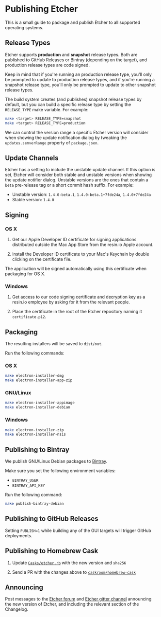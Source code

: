 Publishing Etcher
=================

This is a small guide to package and publish Etcher to all supported operating
systems.

Release Types
-------------

Etcher supports **production** and **snapshot** release types. Both are
published to GitHub Releases or Bintray (depending on the target), and
production release types are code signed.

Keep in mind that if you're running an production release type, you'll only be
prompted to update to production release types, and if you're running a
snapshot release type, you'll only be prompted to update to other snapshot
release types.

The build system creates (and publishes) snapshot release types by default, but
you can build a specific release type by setting the `RELEASE_TYPE` make
variable. For example:

```sh
make <target> RELEASE_TYPE=snapshot
make <target> RELEASE_TYPE=production
```

We can control the version range a specific Etcher version will consider when
showing the update notification dialog by tweaking the `updates.semverRange`
property of `package.json`.

Update Channels
---------------

Etcher has a setting to include the unstable update channel. If this option is
set, Etcher will consider both stable and unstable versions when showing the
update notifier dialog. Unstable versions are the ones that contain a `beta`
pre-release tag or a short commit hash suffix. For example:

- Unstable version: `1.4.0-beta.1`, `1.4.0-beta.1+7fde24a`, `1.4.0+7fde24a`
- Stable version: `1.4.0`

Signing
-------

### OS X

1. Get our Apple Developer ID certificate for signing applications distributed
outside the Mac App Store from the resin.io Apple account.

2. Install the Developer ID certificate to your Mac's Keychain by double
clicking on the certificate file.

The application will be signed automatically using this certificate when
packaging for OS X.

### Windows

1. Get access to our code signing certificate and decryption key as a resin.io
employee by asking for it from the relevant people.

2. Place the certificate in the root of the Etcher repository naming it
`certificate.p12`.

Packaging
---------

The resulting installers will be saved to `dist/out`.

Run the following commands:

### OS X

```sh
make electron-installer-dmg
make electron-installer-app-zip
```

### GNU/Linux

```sh
make electron-installer-appimage
make electron-installer-debian
```

### Windows

```sh
make electron-installer-zip
make electron-installer-nsis
```

Publishing to Bintray
---------------------

We publish GNU/Linux Debian packages to [Bintray][bintray].

Make sure you set the following environment variables:

- `BINTRAY_USER`
- `BINTRAY_API_KEY`

Run the following command:

```sh
make publish-bintray-debian
```

Publishing to GitHub Releases
-----------------------------

Setting `PUBLISH=1` while building any of the GUI targets will trigger GitHub
deployments.

Publishing to Homebrew Cask
---------------------------

1. Update [`Casks/etcher.rb`][etcher-cask-file] with the new version and
   `sha256`

2. Send a PR with the changes above to
   [`caskroom/homebrew-cask`][homebrew-cask]

Announcing
----------

Post messages to the [Etcher forum][resin-forum-etcher] and
[Etcher gitter channel][gitter-etcher] announcing the new version
of Etcher, and including the relevant section of the Changelog.

[bintray]: https://bintray.com
[etcher-cask-file]: https://github.com/caskroom/homebrew-cask/blob/master/Casks/etcher.rb
[homebrew-cask]: https://github.com/caskroom/homebrew-cask
[resin-forum-etcher]: https://talk.resin.io/c/etcher/annoucements
[gitter-etcher]: https://gitter.im/resin-io/etcher
[github-releases]: https://github.com/resin-io/etcher/releases
